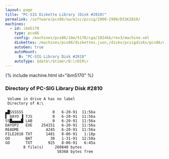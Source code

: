 ```yaml
---
layout: page
title: "PC-SIG Diskette Library (Disk #2810)"
permalink: /software/pcx86/sw/misc/pcsig/2000-2999/DISK2810/
machines:
  - id: ibm5170
    type: pcx86
    config: /machines/pcx86/ibm/5170/cga/1024kb/rev3/machine.xml
    diskettes: /machines/pcx86/diskettes.json,/disks/pcsigdisks/pcx86/diskettes.json
    autoGen: true
    autoMount:
      B: "PC-SIG Library Disk #2810"
    autoType: $date\r$time\rB:\rDIR\r
---
```


{% include machine.html id="ibm5170" %}

### Directory of PC-SIG Library Disk #2810

     Volume in drive A has no label
     Directory of A:\

    ▄█SSSSSS             0   6-20-91  11:56a
    ▌ DAYO ▐ TJS         0   6-20-91  11:56a
    SS█▄▄▄▄█ LAB         0   6-20-91  11:56a
    DAYOP2   EXE    254151   6-20-91  11:56a
    README            4245   6-20-91  11:56a
    FILE2810 TXT      1481   8-06-91   1:18p
    GO       BAT        38   1-31-91  12:58a
    GO       TXT       925   8-06-91   6:45a
            8 file(s)     260840 bytes
                           58368 bytes free
